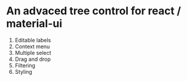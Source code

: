 An advaced tree control for react / material-ui
===============================================
1. Editable labels
2. Context menu
3. Multiple select
4. Drag and drop
5. Filtering
5. Styling
